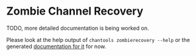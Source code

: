 # Zombie Channel Recovery

TODO, more detailed documentation is being worked on.

Please look at the help output of `chantools zombierecovery --help` or the
generated [documentation for it](chantools_zombierecovery.md) for now.
